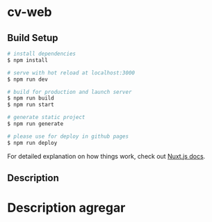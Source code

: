 # cv-web

## Build Setup

```bash
# install dependencies
$ npm install

# serve with hot reload at localhost:3000
$ npm run dev

# build for production and launch server
$ npm run build
$ npm run start

# generate static project
$ npm run generate

# please use for deploy in github pages
$ npm run deploy
```

For detailed explanation on how things work, check out [Nuxt.js docs](https://nuxtjs.org).

## Description
# Description agregar
